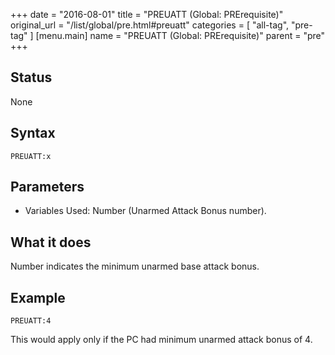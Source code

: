 +++
date = "2016-08-01"
title = "PREUATT (Global: PRErequisite)"
original_url = "/list/global/pre.html#preuatt"
categories = [ "all-tag", "pre-tag" ]
[menu.main]
    name = "PREUATT (Global: PRErequisite)"
    parent = "pre"
+++

## Status

None

## Syntax

`PREUATT:x`

## Parameters

-   Variables Used: Number (Unarmed Attack Bonus number).



What it does
------------

Number indicates the minimum unarmed base attack bonus.

Example
-------

`PREUATT:4`

This would apply only if the PC had minimum unarmed attack bonus of 4.

